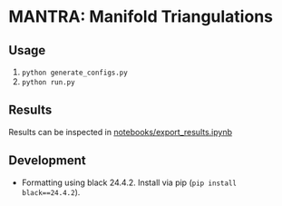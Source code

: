 # MANTRA: Manifold Triangulations

## Usage

1. `python generate_configs.py`
2. `python run.py`

## Results

Results can be inspected in [notebooks/export_results.ipynb](./notebooks/export_results.ipynb)

## Development

- Formatting using black 24.4.2. Install via pip (`pip install black==24.4.2`).
